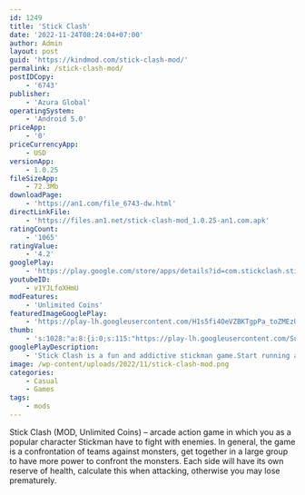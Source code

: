 ```yaml
---
id: 1249
title: 'Stick Clash'
date: '2022-11-24T08:24:04+07:00'
author: Admin
layout: post
guid: 'https://kindmod.com/stick-clash-mod/'
permalink: /stick-clash-mod/
postIDCopy:
    - '6743'
publisher:
    - 'Azura Global'
operatingSystem:
    - 'Android 5.0'
priceApp:
    - '0'
priceCurrencyApp:
    - USD
versionApp:
    - 1.0.25
fileSizeApp:
    - 72.3Mb
downloadPage:
    - 'https://an1.com/file_6743-dw.html'
directLinkFile:
    - 'https://files.an1.net/stick-clash-mod_1.0.25-an1.com.apk'
ratingCount:
    - '1065'
ratingValue:
    - '4.2'
googlePlay:
    - 'https://play.google.com/store/apps/details?id=com.stickclash.stickman.battle.war'
youtubeID:
    - v1YJLfoXHmU
modFeatures:
    - 'Unlimited Coins'
featuredImageGooglePlay:
    - 'https://play-lh.googleusercontent.com/H1s5fi4OeVZBKTgpPa_toZMEzUhZxAYdc-OiMqfiypdPxLkVicBxEWFiFbihi4s9uog7'
thumb:
    - 's:1028:"a:8:{i:0;s:115:"https://play-lh.googleusercontent.com/SupQcFNq-I0xNF8EOsfgpE4Hct7wRzWZ_VQe7nFYG2SjKeDC5WMy1Xm5-XK1eu1DAJI=w526-h296";i:1;s:115:"https://play-lh.googleusercontent.com/ai4VJfVSb4eVqbd9UZsMFvBag2yf_UctAdQZ_YrVyMgPx_VFn9tHmLc87F9EnUy7HP8=w526-h296";i:2;s:116:"https://play-lh.googleusercontent.com/FNgrnU3F_CV_PYSRfJGeQOvvEYo4xF2QCwZKqs-FSW7JNOdLdXhx4VN8S1TFSDs82CkL=w526-h296";i:3;s:115:"https://play-lh.googleusercontent.com/es2BWxcH8TsmdxlfnMchFa6cfE7rC2yZFDa-28RCy6_VXGmRJlbToTS4enWDTRn8jw8=w526-h296";i:4;s:114:"https://play-lh.googleusercontent.com/N-GJ4eeJ4Lj6-3IY2bdAGZ_FzadVbu1ce1f0T4DfSugbQNeLfMr6fwqmOOFjk9Rxrg=w526-h296";i:5;s:115:"https://play-lh.googleusercontent.com/1TECuS4JGPYEjmfVMXh9q-NDahqNSdOXSlWO4Uq82FM_GY-JELqMc-f08M1KIh4NbPI=w526-h296";i:6;s:114:"https://play-lh.googleusercontent.com/DrIB_NqPcwi60O-lYsAyuRbJjde0W121J27GuDinIpQkcMTyCPyEG4gfUzmA94ZfiA=w526-h296";i:7;s:114:"https://play-lh.googleusercontent.com/TtgGOHpK7XYqOAHVqVpuym7m-Qx310lwWqvpVVsZplKjsyFjvxZ9f3rNmVMfxEL67A=w526-h296";}";'
googlePlayDescription:
    - 'Stick Clash is a fun and addictive stickman game.Start running alone and defeat enemies to tame them as your teammates.. Lead your team to defeat all the other mobs and the most important goal is to kill the monster at the bottom of the map. Calculate your moves on the run and collect as many members as possible.. Let’s see how far you can get in this crazy survival race! Calculate your own score and that of your opponent to come up with a suitable attack strategy.'
image: /wp-content/uploads/2022/11/stick-clash-mod.png
categories:
    - Casual
    - Games
tags:
    - mods
---
```


Stick Clash (MOD, Unlimited Coins) – arcade action game in which you as a popular character Stickman have to fight with enemies. In general, the game is a confrontation of teams against monsters, get together in a large group to have more power to confront the monsters. Each side will have its own reserve of health, calculate this when attacking, otherwise you may lose prematurely.